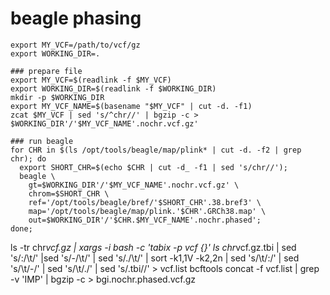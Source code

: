 # beagle phasing
```
export MY_VCF=/path/to/vcf/gz
export WORKING_DIR=.

### prepare file
export MY_VCF=$(readlink -f $MY_VCF)
export WORKING_DIR=$(readlink -f $WORKING_DIR)
mkdir -p $WORKING_DIR
export MY_VCF_NAME=$(basename "$MY_VCF" | cut -d. -f1)
zcat $MY_VCF | sed 's/^chr//' | bgzip -c > $WORKING_DIR'/'$MY_VCF_NAME'.nochr.vcf.gz'

### run beagle
for CHR in $(ls /opt/tools/beagle/map/plink* | cut -d. -f2 | grep chr); do 
  export SHORT_CHR=$(echo $CHR | cut -d_ -f1 | sed 's/chr//'); 
  beagle \
    gt=$WORKING_DIR'/'$MY_VCF_NAME'.nochr.vcf.gz' \
    chrom=$SHORT_CHR \
    ref='/opt/tools/beagle/bref/'$SHORT_CHR'.38.bref3' \
    map='/opt/tools/beagle/map/plink.'$CHR'.GRCh38.map' \
    out=$WORKING_DIR'/'$CHR.$MY_VCF_NAME'.nochr.phased'; 
done;
```

ls -tr chr*vcf.gz | xargs -i bash -c 'tabix -p vcf {}'
ls chr*vcf.gz.tbi | sed 's/:/\t/' |sed 's/-/\t/' | sed 's/\./\t/' | sort -k1,1V -k2,2n | sed 's/\t/:/' | sed 's/\t/-/' | sed 's/\t/\./'  | sed 's/\.tbi//' > vcf.list
bcftools concat -f vcf.list | grep -v 'IMP' | bgzip -c > bgi.nochr.phased.vcf.gz
